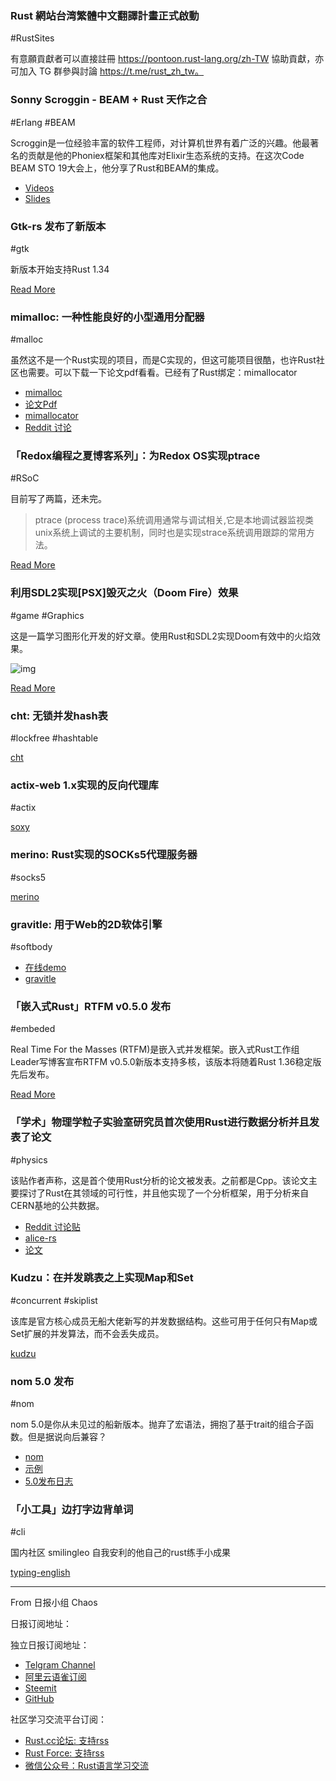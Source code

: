 ### Rust 網站台湾繁體中文翻譯計畫正式啟動

#RustSites

有意願貢獻者可以直接註冊 https://pontoon.rust-lang.org/zh-TW 協助貢獻，亦可加入 TG 群參與討論 https://t.me/rust_zh_tw。

### Sonny Scroggin - BEAM + Rust 天作之合 

#Erlang #BEAM 

Scroggin是一位经验丰富的软件工程师，对计算机世界有着广泛的兴趣。他最著名的贡献是他的Phoniex框架和其他库对Elixir生态系统的支持。在这次Code BEAM STO 19大会上，他分享了Rust和BEAM的集成。

- [Videos](https://www.youtube.com/watch?v=xe32ku9s14k&feature=youtu.be)
- [Slides](https://codesync.global/uploads/media/activity_slides/0001/02/638ed25f08099041a214ed39905f8d43c1e2e4f1.pdf)

### Gtk-rs 发布了新版本

#gtk

新版本开始支持Rust 1.34

[Read More](https://gtk-rs.org/blog/2019/06/22/new-release.html)

### mimalloc: 一种性能良好的小型通用分配器

#malloc

虽然这不是一个Rust实现的项目，而是C实现的，但这可能项目很酷，也许Rust社区也需要。可以下载一下论文pdf看看。已经有了Rust绑定：mimallocator

- [mimalloc](https://github.com/microsoft/mimalloc)
- [论文Pdf](https://www.microsoft.com/en-us/research/uploads/prod/2019/06/mimalloc-tr-v1.pdf)
- [mimallocator](https://github.com/gnzlbg/mimallocator)
- [Reddit 讨论](https://www.reddit.com/r/rust/comments/c3qc9z/mimalloc_a_compact_general_purpose_allocator_with/)

### 「Redox编程之夏博客系列」：为Redox OS实现ptrace

#RSoC

目前写了两篇，还未完。

> ptrace (process trace)系统调用通常与调试相关,它是本地调试器监视类unix系统上调试的主要机制，同时也是实现strace系统调用跟踪的常用方法。

[Read More](https://www.redox-os.org/news/rsoc-ptrace-0/)

### 利用SDL2实现[PSX]毁灭之火（Doom Fire）效果

#game #Graphics

这是一篇学习图形化开发的好文章。使用Rust和SDL2实现Doom有效中的火焰效果。

![img](http://notryanb.github.io/assets/doom_ferris_fx.gif)

[Read More](http://notryanb.github.io/rust-doom-fire-fx.html)

### cht: 无锁并发hash表

#lockfree #hashtable

[cht](https://github.com/Gregory-Meyer/cht)

### actix-web 1.x实现的反向代理库

#actix

[soxy](https://github.com/estk/soxy)

### merino: Rust实现的SOCKs5代理服务器

#socks5

[merino](https://github.com/ajmwagar/merino)

### gravitle: 用于Web的2D软体引擎

#softbody

- [在线demo](https://loicbourgois.github.io/gravitle/index.html)
- [gravitle](https://github.com/loicbourgois/gravitle)

### 「嵌入式Rust」RTFM v0.5.0 发布

#embeded

Real Time For the Masses (RTFM)是嵌入式并发框架。嵌入式Rust工作组Leader写博客宣布RTFM v0.5.0新版本支持多核，该版本将随着Rust 1.36稳定版先后发布。

[Read More](https://blog.japaric.io/multicore-rtfm/)

### 「学术」物理学粒子实验室研究员首次使用Rust进行数据分析并且发表了论文

#physics

该贴作者声称，这是首个使用Rust分析的论文被发表。之前都是Cpp。该论文主要探讨了Rust在其领域的可行性，并且他实现了一个分析框架，用于分析来自CERN基地的公共数据。

- [Reddit 讨论贴](https://www.reddit.com/r/rust/comments/c4nx54/first_publication_in_experimental_particle/)
- [alice-rs](https://github.com/cbourjau/alice-rs)
- [论文](https://journals.aps.org/prc/abstract/10.1103/PhysRevC.99.054910)

### Kudzu：在并发跳表之上实现Map和Set

#concurrent #skiplist

该库是官方核心成员无船大佬新写的并发数据结构。这些可用于任何只有Map或Set扩展的并发算法，而不会丢失成员。

[kudzu](https://github.com/withoutboats/kudzu)

### nom 5.0 发布

#nom

nom 5.0是你从未见过的船新版本。抛弃了宏语法，拥抱了基于trait的组合子函数。但是据说向后兼容？

- [nom](https://github.com/Geal/nom)
- [示例](https://github.com/Geal/nom/tree/master/examples)
- [5.0发布日志](http://unhandledexpression.com/general/2019/06/17/nom-5-is-here.html)

### 「小工具」边打字边背单词

#cli

国内社区 smilingleo 自我安利的他自己的rust练手小成果

[typing-english](https://github.com/smilingleo/typing-english)

---

From 日报小组 Chaos 

日报订阅地址：

独立日报订阅地址：
- [Telgram Channel](https://t.me/rust_daily_news )
- [阿里云语雀订阅](https://www.yuque.com/chaosbot/rustnews)
- [Steemit](https://steemit.com/@blackanger)
- [GitHub](https://github.com/RustStudy/rust_daily_news)

社区学习交流平台订阅：
- [Rust.cc论坛: 支持rss](https://rust.cc)
- [Rust Force: 支持rss](https://rustforce.net/)
- [微信公众号：Rust语言学习交流](https://rust.cc/article?id=ed7c9379-d681-47cb-9532-0db97d883f62)